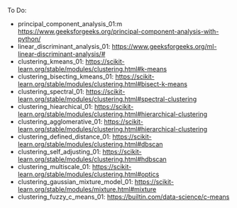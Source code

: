 To Do:
- principal_component_analysis_01:m https://www.geeksforgeeks.org/principal-component-analysis-with-python/
- linear_discriminant_analysis_01: https://www.geeksforgeeks.org/ml-linear-discriminant-analysis/#
- clustering_kmeans_01: https://scikit-learn.org/stable/modules/clustering.html#k-means
- clustering_bisecting_kmeans_01: https://scikit-learn.org/stable/modules/clustering.html#bisect-k-means
- clustering_spectral_01: https://scikit-learn.org/stable/modules/clustering.html#spectral-clustering
- clustering_hiearchical_01: https://scikit-learn.org/stable/modules/clustering.html#hierarchical-clustering
- clustering_agglomerative_01: https://scikit-learn.org/stable/modules/clustering.html#hierarchical-clustering
- clustering_defined_distance_01: https://scikit-learn.org/stable/modules/clustering.html#dbscan
- clustering_self_adjusting_01: https://scikit-learn.org/stable/modules/clustering.html#hdbscan
- clustering_multiscale_01: https://scikit-learn.org/stable/modules/clustering.html#optics
- clustering_gaussian_mixture_model_01: https://scikit-learn.org/stable/modules/mixture.html#mixture
- clustering_fuzzy_c_means_01: https://builtin.com/data-science/c-means